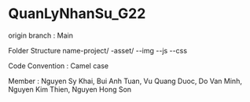 # QuanLyNhanSu_G22

origin branch : Main

Folder Structure 
name-project/
    -asset/ 
      --img 
      --js 
      --css

Code Convention : Camel case

Member : Nguyen Sy Khai, Bui Anh Tuan, Vu Quang Duoc, Do Van Minh, Nguyen Kim Thien, Nguyen Hong Son

